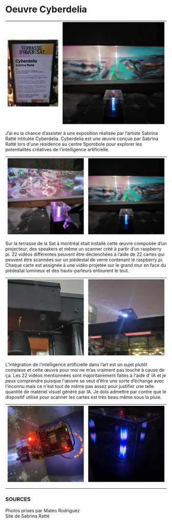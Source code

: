 <h1>Oeuvre Cyberdelia </h1>

![photo](img/credits_cyberdelia.jpg) | ![photo](img/cyberdelia02.jpg) 
:-------------------------:|:-------------------------:


J’ai eu la chance d’assister à une exposition réalisée par l’artiste Sabrina Ratté intitulée Cyberdelia. Cyberdelia est une œuvre conçue par Sabrina Ratté lors d'une résidence au centre Sporobole pour explorer les potentialités créatives de l'intelligence artificielle. 

![photo](img/cyberdelia03.jpg) | ![photo](img/cyberdelia02.jpg) 
:-------------------------:|:-------------------------:


Sur la terrasse de la Sat à montréal était installé cette œuvre composée d’un projecteur, des speakers et même un scanner créé à partir d’un raspberry pi. 22 vidéos différentes peuvent être déclenchées à l’aide de 22 cartes qui peuvent être scannées sur un piédestal de verre contenant le raspberry pi. Chaque carte est assignée à une vidéo projetée sur le grand mur en face du piédestal lumineux et des hauts-parleurs entourent le tout.

![photo](img/haut_parleur01.jpg) | ![photo](img/projecteur01.jpg) 
:-------------------------:|:-------------------------:


L’intégration de l’intelligence artificielle dans l’art est un sujet plutôt complexe et cette œuvre pour moi ne m’as vraiment pas touché à cause de ça. Les 22 vidéos mentionnées sont majoritairement faites à l'aide d’ IA et je peux comprendre puisque l'œuvre se veut d’être une sorte d’échange avec l’inconnu mais ce n'est tout de même pas assez pour justifier une telle quantité de matériel visuel généré par IA. Je dois admettre par contre que le dispositif utilisé pour scanner les cartes est très beau même sous la pluie.


![photo](img/raspberry03.jpg) | ![photo](img/piedestal01.jpg) 
:-------------------------:|:-------------------------:

------------

<h3>SOURCES</h3>
Photos prises par Mateo Rodriguez <br>
Site de Sabrina Ratté

